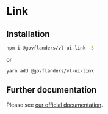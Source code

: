 # Link
## Installation
```bash
npm i @govflanders/vl-ui-link -S
```
or
```bash
yarn add @govflanders/vl-ui-link
```
## Further documentation
Please see [our official documentation](https://overheid.vlaanderen.be/webuniversum/v3/search?q=vl-ui-link).

